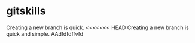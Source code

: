 # gitskills
Creating a new branch is quick.
<<<<<<< HEAD
Creating a new branch is quick and simple.
AAdfdfdffvfd
